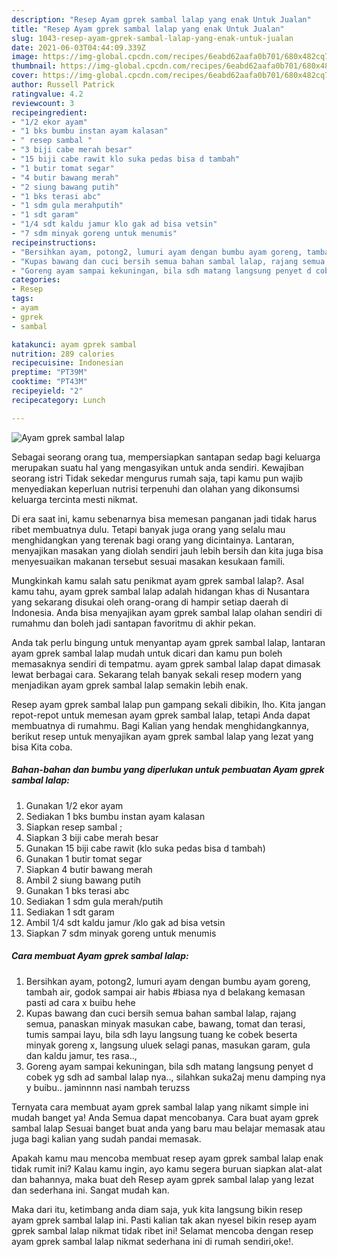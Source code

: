 ```yaml
---
description: "Resep Ayam gprek sambal lalap yang enak Untuk Jualan"
title: "Resep Ayam gprek sambal lalap yang enak Untuk Jualan"
slug: 1043-resep-ayam-gprek-sambal-lalap-yang-enak-untuk-jualan
date: 2021-06-03T04:44:09.339Z
image: https://img-global.cpcdn.com/recipes/6eabd62aafa0b701/680x482cq70/ayam-gprek-sambal-lalap-foto-resep-utama.jpg
thumbnail: https://img-global.cpcdn.com/recipes/6eabd62aafa0b701/680x482cq70/ayam-gprek-sambal-lalap-foto-resep-utama.jpg
cover: https://img-global.cpcdn.com/recipes/6eabd62aafa0b701/680x482cq70/ayam-gprek-sambal-lalap-foto-resep-utama.jpg
author: Russell Patrick
ratingvalue: 4.2
reviewcount: 3
recipeingredient:
- "1/2 ekor ayam"
- "1 bks bumbu instan ayam kalasan"
- " resep sambal "
- "3 biji cabe merah besar"
- "15 biji cabe rawit klo suka pedas bisa d tambah"
- "1 butir tomat segar"
- "4 butir bawang merah"
- "2 siung bawang putih"
- "1 bks terasi abc"
- "1 sdm gula merahputih"
- "1 sdt garam"
- "1/4 sdt kaldu jamur klo gak ad bisa vetsin"
- "7 sdm minyak goreng untuk menumis"
recipeinstructions:
- "Bersihkan ayam, potong2, lumuri ayam dengan bumbu ayam goreng, tambah air, godok sampai air habis #biasa nya d belakang kemasan pasti ad cara x buibu hehe"
- "Kupas bawang dan cuci bersih semua bahan sambal lalap, rajang semua, panaskan minyak masukan cabe, bawang, tomat dan terasi, tumis sampai layu, bila sdh layu langsung tuang ke cobek beserta minyak goreng x, langsung uluek selagi panas, masukan garam, gula dan kaldu jamur, tes rasa..,"
- "Goreng ayam sampai kekuningan, bila sdh matang langsung penyet d cobek yg sdh ad sambal lalap nya.., silahkan suka2aj menu damping nya y buibu.. jaminnnn nasi nambah teruzss"
categories:
- Resep
tags:
- ayam
- gprek
- sambal

katakunci: ayam gprek sambal 
nutrition: 289 calories
recipecuisine: Indonesian
preptime: "PT39M"
cooktime: "PT43M"
recipeyield: "2"
recipecategory: Lunch

---
```



![Ayam gprek sambal lalap](https://img-global.cpcdn.com/recipes/6eabd62aafa0b701/680x482cq70/ayam-gprek-sambal-lalap-foto-resep-utama.jpg)

Sebagai seorang orang tua, mempersiapkan santapan sedap bagi keluarga merupakan suatu hal yang mengasyikan untuk anda sendiri. Kewajiban seorang istri Tidak sekedar mengurus rumah saja, tapi kamu pun wajib menyediakan keperluan nutrisi terpenuhi dan olahan yang dikonsumsi keluarga tercinta mesti nikmat.

Di era  saat ini, kamu sebenarnya bisa memesan panganan jadi tidak harus ribet membuatnya dulu. Tetapi banyak juga orang yang selalu mau menghidangkan yang terenak bagi orang yang dicintainya. Lantaran, menyajikan masakan yang diolah sendiri jauh lebih bersih dan kita juga bisa menyesuaikan makanan tersebut sesuai masakan kesukaan famili. 



Mungkinkah kamu salah satu penikmat ayam gprek sambal lalap?. Asal kamu tahu, ayam gprek sambal lalap adalah hidangan khas di Nusantara yang sekarang disukai oleh orang-orang di hampir setiap daerah di Indonesia. Anda bisa menyajikan ayam gprek sambal lalap olahan sendiri di rumahmu dan boleh jadi santapan favoritmu di akhir pekan.

Anda tak perlu bingung untuk menyantap ayam gprek sambal lalap, lantaran ayam gprek sambal lalap mudah untuk dicari dan kamu pun boleh memasaknya sendiri di tempatmu. ayam gprek sambal lalap dapat dimasak lewat berbagai cara. Sekarang telah banyak sekali resep modern yang menjadikan ayam gprek sambal lalap semakin lebih enak.

Resep ayam gprek sambal lalap pun gampang sekali dibikin, lho. Kita jangan repot-repot untuk memesan ayam gprek sambal lalap, tetapi Anda dapat membuatnya di rumahmu. Bagi Kalian yang hendak menghidangkannya, berikut resep untuk menyajikan ayam gprek sambal lalap yang lezat yang bisa Kita coba.

<!--inarticleads1-->

##### Bahan-bahan dan bumbu yang diperlukan untuk pembuatan Ayam gprek sambal lalap:

1. Gunakan 1/2 ekor ayam
1. Sediakan 1 bks bumbu instan ayam kalasan
1. Siapkan  resep sambal ;
1. Siapkan 3 biji cabe merah besar
1. Gunakan 15 biji cabe rawit (klo suka pedas bisa d tambah)
1. Gunakan 1 butir tomat segar
1. Siapkan 4 butir bawang merah
1. Ambil 2 siung bawang putih
1. Gunakan 1 bks terasi abc
1. Sediakan 1 sdm gula merah/putih
1. Sediakan 1 sdt garam
1. Ambil 1/4 sdt kaldu jamur /klo gak ad bisa vetsin
1. Siapkan 7 sdm minyak goreng untuk menumis




<!--inarticleads2-->

##### Cara membuat Ayam gprek sambal lalap:

1. Bersihkan ayam, potong2, lumuri ayam dengan bumbu ayam goreng, tambah air, godok sampai air habis #biasa nya d belakang kemasan pasti ad cara x buibu hehe
1. Kupas bawang dan cuci bersih semua bahan sambal lalap, rajang semua, panaskan minyak masukan cabe, bawang, tomat dan terasi, tumis sampai layu, bila sdh layu langsung tuang ke cobek beserta minyak goreng x, langsung uluek selagi panas, masukan garam, gula dan kaldu jamur, tes rasa..,
1. Goreng ayam sampai kekuningan, bila sdh matang langsung penyet d cobek yg sdh ad sambal lalap nya.., silahkan suka2aj menu damping nya y buibu.. jaminnnn nasi nambah teruzss




Ternyata cara membuat ayam gprek sambal lalap yang nikamt simple ini mudah banget ya! Anda Semua dapat mencobanya. Cara buat ayam gprek sambal lalap Sesuai banget buat anda yang baru mau belajar memasak atau juga bagi kalian yang sudah pandai memasak.

Apakah kamu mau mencoba membuat resep ayam gprek sambal lalap enak tidak rumit ini? Kalau kamu ingin, ayo kamu segera buruan siapkan alat-alat dan bahannya, maka buat deh Resep ayam gprek sambal lalap yang lezat dan sederhana ini. Sangat mudah kan. 

Maka dari itu, ketimbang anda diam saja, yuk kita langsung bikin resep ayam gprek sambal lalap ini. Pasti kalian tak akan nyesel bikin resep ayam gprek sambal lalap nikmat tidak ribet ini! Selamat mencoba dengan resep ayam gprek sambal lalap nikmat sederhana ini di rumah sendiri,oke!.

